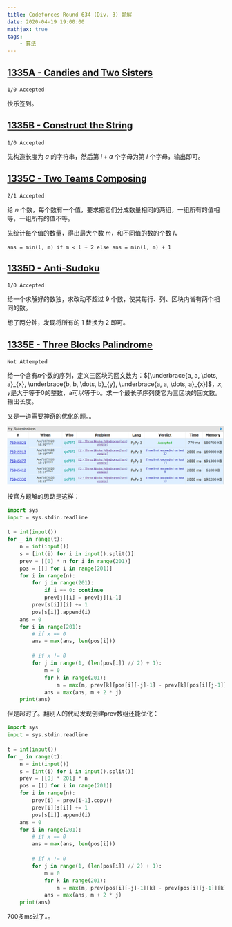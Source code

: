 ```yaml
---
title: Codeforces Round 634 (Div. 3) 题解
date: 2020-04-19 19:00:00
mathjax: true
tags:
	- 算法
---
```


## [1335A - Candies and Two Sisters](https://codeforces.com/contest/1335/problem/A)

`1/0 Accepted`

快乐签到。

## [1335B - Construct the String](https://codeforces.com/contest/1335/problem/B)

`1/0 Accepted`

先构造长度为 $a$ 的字符串，然后第 $i+a$ 个字母为第 $i$ 个字母，输出即可。

## [1335C - Two Teams Composing](https://codeforces.com/contest/1335/problem/C)

`2/1 Accepted`

给 $n$ 个数，每个数有一个值，要求把它们分成数量相同的两组，一组所有的值相等，一组所有的值不等。

先统计每个值的数量，得出最大个数 $m$，和不同值的数的个数 $l$，

`ans = min(l, m) if m < l + 2 else ans = min(l, m) + 1`

## [1335D - Anti-Sudoku](https://codeforces.com/contest/1335/problem/D)

`1/0 Accepted`

给一个求解好的数独，求改动不超过 9 个数，使其每行、列、区块内皆有两个相同的数。

想了两分钟，发现将所有的 1 替换为 2 即可。

## [1335E - Three Blocks Palindrome](https://codeforces.com/contest/1335/problem/E2)

`Not Attempted`

给一个含有$n$个数的序列，定义三区块的回文数为：$[\underbrace{a, a, \dots, a}_{x}, \underbrace{b, b, \dots, b}_{y}, \underbrace{a, a, \dots, a}_{x}]$，$x, y$是大于等于0的整数，a可以等于b。求一个最长子序列使它为三区块的回文数。输出长度。

又是一道需要神奇的优化的题。。

![image-20200416163610781](images/codeforces_634_div3/image-20200416163610781.png)

按官方题解的思路是这样：

```python
import sys
input = sys.stdin.readline

t = int(input())
for _ in range(t):
    n = int(input())
    s = [int(i) for i in input().split()]
    prev = [[0] * n for i in range(201)]
    pos = [[] for i in range(201)]
    for i in range(n):
        for j in range(201):
            if i == 0: continue
            prev[j][i] = prev[j][i-1]
        prev[s[i]][i] += 1
        pos[s[i]].append(i)
    ans = 0
    for i in range(201):
        # if x == 0
        ans = max(ans, len(pos[i])) 
        
        # if x != 0
        for j in range(1, (len(pos[i]) // 2) + 1):
            m = 0
            for k in range(201):
                m = max(m, prev[k][pos[i][-j]-1] - prev[k][pos[i][j-1]])
            ans = max(ans, m + 2 * j)
    print(ans)
```

但是超时了。翻别人的代码发现创建prev数组还能优化：

```python
import sys
input = sys.stdin.readline

t = int(input())
for _ in range(t):
    n = int(input())
    s = [int(i) for i in input().split()]
    prev = [[0] * 201] * n
    pos = [[] for i in range(201)]
    for i in range(n):
        prev[i] = prev[i-1].copy()
        prev[i][s[i]] += 1
        pos[s[i]].append(i)
    ans = 0
    for i in range(201):
        # if x == 0
        ans = max(ans, len(pos[i])) 
        
        # if x != 0
        for j in range(1, (len(pos[i]) // 2) + 1):
            m = 0
            for k in range(201):
                m = max(m, prev[pos[i][-j]-1][k] - prev[pos[i][j-1]][k])
            ans = max(ans, m + 2 * j)
    print(ans)
```

700多ms过了。。